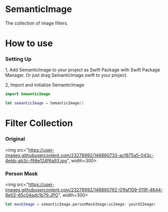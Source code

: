 # SemanticImage

The collection of image filters.

# How to use

### Setting Up

1, Add SemanticImage to your project as Swift Package with Swift Package Manager. 
   Or just drag SemanticImage.swift to your project.

2, Import and initialize SemanticImage

```swift
import SemanticImage
```

```swift
let semanticImage = SemanticImage()
```

# Filter Collection

### Original
 <img src="https://user-images.githubusercontent.com/23278992/146860733-acf875a5-043c-4ebb-ab3c-f98e124f6a93.jpg", width=300>

### Person Mask

 <img src="https://user-images.githubusercontent.com/23278992/146860762-01faf109-019f-4644-9e02-65c04adc1b79.JPG", width=300>

```swift
let maskImage = semanticImage.personMaskImage(uiImage: yourUIImage)
```
